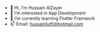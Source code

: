 - 👋 Hi, I’m Hussain AlZayer
- 👀 I’m interested in App Development
- 🌱 I’m currently learning Flutter Framwork
- 📫 Email: hussainlutfi@hotmail.com

<!---
7ussainLZ/7ussainLZ is a ✨ special ✨ repository because its `README.md` (this file) appears on your GitHub profile.
You can click the Preview link to take a look at your changes.
--->
